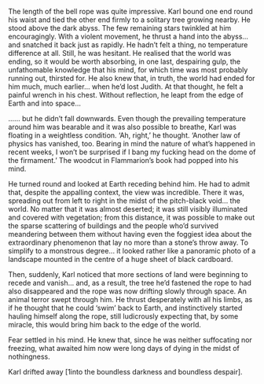 
The length of the bell rope was quite impressive. Karl bound one end round his waist and tied the other end firmly to a solitary tree growing nearby. He stood above the dark abyss. The few remaining stars twinkled at him encouragingly. With a violent movement, he thrust a hand into the abyss... and snatched it back just as rapidly. He hadn’t felt a thing, no temperature difference at all. Still, he was hesitant. He realised that the world was ending, so it would be worth absorbing, in one last, despairing gulp, the unfathomable knowledge that his mind, for which time was most probably running out, thirsted for. He also knew that, in truth, the world had ended for him much, much earlier... when he’d lost Judith. At that thought, he felt a painful wrench in his chest. Without reflection, he leapt from the edge of Earth and into space...

...... but he didn’t fall downwards. Even though the prevailing temperature around him was bearable and it was also possible to breathe, Karl was floating in a weightless condition. ‘Ah, right,’ he thought. ‘Another law of physics has vanished, too. Bearing in mind the nature of what’s happened in recent weeks, I won’t be surprised if I bang my fucking head on the dome of the firmament.’ The woodcut in Flammarion’s book had popped into his mind.

He turned round and looked at Earth receding behind him. He had to admit that, despite the appalling context, the view was incredible. There it was, spreading out from left to right in the midst of the pitch-black void... the world. No matter that it was almost deserted; it was still visibly illuminated and covered with vegetation; from this distance, it was possible to make out the sparse scattering of buildings and the people who’d survived meandering between them without having even the foggiest idea about the extraordinary phenomenon that lay no more than a stone’s throw away. To simplify to a monstrous degree... it looked rather like a panoramic photo of a landscape mounted in the centre of a huge sheet of black cardboard.

Then, suddenly, Karl noticed that more sections of land were beginning to recede and vanish... and, as a result, the tree he’d fastened the rope to had also disappeared and the rope was now drifting slowly through space. An animal terror swept through him. He thrust desperately with all his limbs, as if he thought that he could ‘swim’ back to Earth, and instinctively started hauling himself along the rope, still ludicrously expecting that, by some miracle, this would bring him back to the edge of the world.

Fear settled in his mind. He knew that, since he was neither suffocating nor freezing, what awaited him now were long days of dying in the midst of nothingness.

Karl drifted away \[1into the boundless darkness and boundless despair\].

